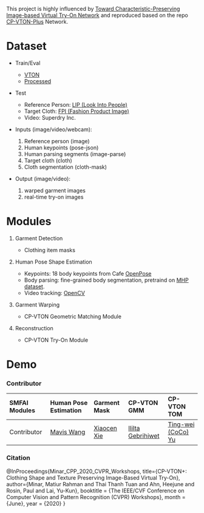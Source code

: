 This project is highly influenced by [Toward Characteristic-Preserving Image-based Virtual Try-On Network](https://arxiv.org/abs/1807.07688) 
and reproduced based on the repo [CP-VTON-Plus](https://github.com/minar09/cp-vton-plus) Network.


# Dataset
- Train/Eval 
	* [VTON](https://github.com/xthan/VITON)
	* [Processed](https://drive.google.com/open?id=1MxCUvKxejnwWnoZ-KoCyMCXo3TLhRuTo)
- Test
	* Reference Person: [LIP (Look Into People)](https://github.com/hyk1996/Single-Human-Parsing-LIP)
	* Target Cloth: [FPI (Fashion Product Image)](https://www.kaggle.com/paramaggarwal/fashion-product-images-dataset)
	* Video: Superdry Inc.

- Inputs (image/video/webcam): 
	1. Reference person (image)
	2. Human keypoints (pose-json)
	3. Human parsing segments (image-parse)
	4. Target cloth (cloth)
	5. Cloth segmentation (cloth-mask)

- Output (image/video):
	1. warped garment images
	2. real-time try-on images


# Modules
1. Garment Detection
  	* Clothing item masks

2. Human Pose Shape Estimation
  	* Keypoints: 18 body keypoints from Cafe [OpenPose](https://github.com/CMU-Perceptual-Computing-Lab/openpose)
  	* Body parsing: fine-grained body segmentation, pretraind on [MHP dataset](https://lv-mhp.github.io/).
  	* Video tracking: [OpenCV](https://docs.opencv.org/)
  
3. Garment Warping
	* CP-VTON Geometric Matching Module

4. Reconstruction
	* CP-VTON Try-On Module


# Demo


### Contributor
|SMFAI Modules  | Human Pose Estimation | Garment Mask | CP-VTON GMM |  CP-VTON TOM |
|:------ | :----- | :------ | :----- | :----|
|Contributor  | [Mavis Wang](https://github.com/mavisw) | [Xiaocen Xie](https://github.com/tiffanyxxc) |  [Ililta Gebrihiwet](https://github.com/ililtaG)  | [Ting-wei (CoCo) Yu](https://github.com/cocosjsu) |


### Citation
@InProceedings{Minar_CPP_2020_CVPR_Workshops,
	title={CP-VTON+: Clothing Shape and Texture Preserving Image-Based Virtual Try-On},
	author={Minar, Matiur Rahman and Thai Thanh Tuan and Ahn, Heejune and Rosin, Paul and Lai, Yu-Kun},
	booktitle = {The IEEE/CVF Conference on Computer Vision and Pattern Recognition (CVPR) Workshops},
	month = {June},
	year = {2020}
}
